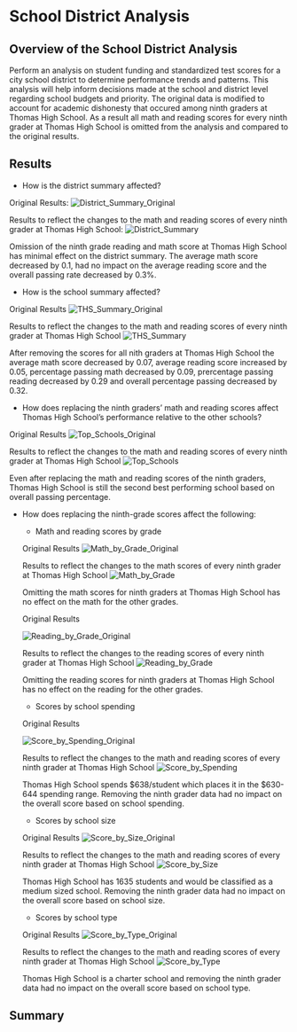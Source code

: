 # School District Analysis

## Overview of the School District Analysis
Perform an analysis on student funding and standardized test scores for a city school district to determine performance trends and patterns. This analysis will help inform decisions made at the school and district level regarding school budgets and priority. The original data is modified to account for academic dishonesty that occured among ninth graders at Thomas High School. As a result all math and reading scores for every ninth grader at Thomas High School is omitted from the analysis and compared to the original results. 

## Results
- How is the district summary affected?

Original Results:
![District_Summary_Original](https://github.com/mdhugge/School_District_Analysis/blob/main/Resources/District_Summary_Original.png)

Results to reflect the changes to the math and reading scores of every ninth grader at Thomas High School:
![District_Summary](https://github.com/mdhugge/School_District_Analysis/blob/main/Resources/District_Summary.png)

Omission of the ninth grade reading and math score at Thomas High School has minimal effect on the district summary. The average math score decreased by 0.1, had no impact on the average reading score and the overall passing rate decreased by 0.3%.  

- How is the school summary affected?

Original Results
![THS_Summary_Original](https://github.com/mdhugge/School_District_Analysis/blob/main/Resources/THS_Summary_Original.png)

Results to reflect the changes to the math and reading scores of every ninth grader at Thomas High School
![THS_Summary](https://github.com/mdhugge/School_District_Analysis/blob/main/Resources/THS_Summary.png)

After removing the scores for all nith graders at Thomas High School the average math score decreased by 0.07, average reading score increased by 0.05, percentage passing math decreased by 0.09, prercentage passing reading decreased by 0.29 and overall percentage passing decreased by 0.32. 

- How does replacing the ninth graders’ math and reading scores affect Thomas High School’s performance relative to the other schools?

Original Results
![Top_Schools_Original](https://github.com/mdhugge/School_District_Analysis/blob/main/Resources/Top_Schools_Original.png)

Results to reflect the changes to the math and reading scores of every ninth grader at Thomas High School
![Top_Schools](https://github.com/mdhugge/School_District_Analysis/blob/main/Resources/Top_Schools.png)

Even after replacing the math and reading scores of the ninth graders, Thomas High School is still the second best performing school based on overall passing percentage. 

- How does replacing the ninth-grade scores affect the following:

   * Math and reading scores by grade

  Original Results
  ![Math_by_Grade_Original](https://github.com/mdhugge/School_District_Analysis/blob/main/Resources/Math_by_Grade_Original.png)

  Results to reflect the changes to the math scores of every ninth grader at Thomas High School
  ![Math_by_Grade](https://github.com/mdhugge/School_District_Analysis/blob/main/Resources/Math_by_Grade.png)

  Omitting the math scores for ninth graders at Thomas High School has no effect on the math for the other grades.

  Original Results
  
  ![Reading_by_Grade_Original](https://github.com/mdhugge/School_District_Analysis/blob/main/Resources/Reading_by_Grade_Original.png)

  Results to reflect the changes to the reading scores of every ninth grader at Thomas High School
  ![Reading_by_Grade](https://github.com/mdhugge/School_District_Analysis/blob/main/Resources/Reading_by_Grade.png)

  Omitting the reading scores for ninth graders at Thomas High School has no effect on the reading for the other grades.

  * Scores by school spending

  Original Results
 
  ![Score_by_Spending_Original](https://github.com/mdhugge/School_District_Analysis/blob/main/Resources/Score_by_Spending_Original.png)

  Results to reflect the changes to the math and reading scores of every ninth grader at Thomas High School
  ![Score_by_Spending](https://github.com/mdhugge/School_District_Analysis/blob/main/Resources/Score_by_Spending.png)

  Thomas High School spends $638/student which places it in the $630-644 spending range. Removing the ninth grader data had no impact on the overall score based on school spending. 

  * Scores by school size

  Original Results
  ![Score_by_Size_Original](https://github.com/mdhugge/School_District_Analysis/blob/main/Resources/Score_by_Size_Original.png)

  Results to reflect the changes to the math and reading scores of every ninth grader at Thomas High School
  ![Score_by_Size](https://github.com/mdhugge/School_District_Analysis/blob/main/Resources/Score_by_Size.png)

  Thomas High School has 1635 students and would be classified as a medium sized school. Removing the ninth grader data had no impact on the overall score based on      school size.

  * Scores by school type

  Original Results
  ![Score_by_Type_Original](https://github.com/mdhugge/School_District_Analysis/blob/main/Resources/Score_by_Type_Original.png)

  Results to reflect the changes to the math and reading scores of every ninth grader at Thomas High School
  ![Score_by_Type](https://github.com/mdhugge/School_District_Analysis/blob/main/Resources/Score_by_Type.png)

  Thomas High School is a charter school and removing the ninth grader data had no impact on the overall score based on school type.

## Summary
